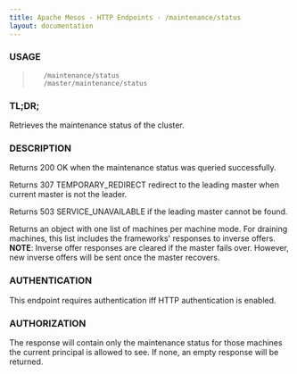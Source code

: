 ```yaml
---
title: Apache Mesos - HTTP Endpoints - /maintenance/status
layout: documentation
---
```

<!--- This is an automatically generated file. DO NOT EDIT! --->

### USAGE ###
>        /maintenance/status
>        /master/maintenance/status

### TL;DR; ###
Retrieves the maintenance status of the cluster.

### DESCRIPTION ###
Returns 200 OK when the maintenance status was queried successfully.

Returns 307 TEMPORARY_REDIRECT redirect to the leading master when
current master is not the leader.

Returns 503 SERVICE_UNAVAILABLE if the leading master cannot be
found.

Returns an object with one list of machines per machine mode.
For draining machines, this list includes the frameworks' responses
to inverse offers.
**NOTE**:
Inverse offer responses are cleared if the master fails over.
However, new inverse offers will be sent once the master recovers.


### AUTHENTICATION ###
This endpoint requires authentication iff HTTP authentication is
enabled.

### AUTHORIZATION ###
The response will contain only the maintenance status for those
machines the current principal is allowed to see. If none, an empty
response will be returned.
